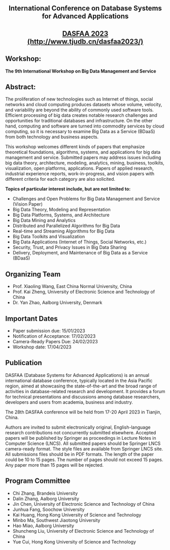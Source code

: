  <div align='center' > 
  <h2> International Conference on Database Systems for Advanced Applications </h2>
 </div>

 <div align='center' style = "vertical-align:middle"> 
  <h2> <a href="http://www.tjudb.cn/dasfaa2023/"> DASFAA 2023 </a><a href="http://www.tjudb.cn/dasfaa2023/">(http://www.tjudb.cn/dasfaa2023/)</a> </h2>
 </div>
 
## Workshop:
**The 9th International Workshop on Big Data Management and Service**


## Abstract:

The proliferation of new technologies such as Internet of things, social networks and cloud computing produces datasets whose volume, velocity, and variability are beyond the ability of commonly used software tools. Efficient processing of big data creates notable research challenges and opportunities for traditional databases and infrastructure. On the other hand, computing and software are turned into commodity services by cloud computing, so it is necessary to examine Big Data as a Service (BDaaS) from both technology and business aspects.

This workshop welcomes different kinds of papers that emphasize theoretical foundations, algorithms, systems, and applications for big data management and service. Submitted papers may address issues including big data theory, architecture, modeling, analytics, mining, business, toolkits, visualization, open platforms, applications. Papers of applied research, industrial experience reports, work-in-progress, and vision papers with different criteria for each category are also solicited.

**Topics of particular interest include, but are not limited to:**

* Challenges and Open Problems for Big Data Management and Service (Vision Paper)
* Big Data Theory, Modeling and Representation
* Big Data Platforms, Systems, and Architecture
* Big Data Mining and Analytics
* Distributed and Parallelized Algorithms for Big Data
* Real-time and Streaming Algorithms for Big Data
* Big Data Toolkits and Visualization
* Big Data Applications (Internet of Things, Social Networks, etc.)
* Security, Trust, and Privacy Issues in Big Data Sharing
* Delivery, Deployment, and Maintenance of Big Data as a Service (BDaaS)

## Organizing Team

* Prof. Xiaoling Wang, East China Normal University, China 
* Prof. Kai Zheng, University of Electronic Science and Technology of China 
* Dr. Yan Zhao, Aalborg University, Denmark 


## Important Dates


* Paper submission due: 15/01/2023
* Notification of Acceptance: 17/02/2023
* Camera-Ready Papers Due: 24/02/2023
* Workshop date: 17/04/2023


## Publication

DASFAA (Database Systems for Advanced Applications) is an annual international database conference, typically located in the Asia Pacific region, aimed at showcasing the state-of-the-art and the broad range of activities in database-related research and development. It provides a forum for technical presentations and discussions among database researchers, developers and users from academia, business and industry.

The 28th DASFAA conference will be held from 17-20 April 2023 in Tianjin, China.

Authors are invited to submit electronically original, English-language research contributions not concurrently submitted elsewhere. Accepted papers will be published by Springer as proceedings in Lecture Notes in Computer Science (LNCS). All submitted papers should be Springer LNCS camera-ready format. The style files are available from Springer LNCS site. All submissions files should be in PDF formats. The length of the paper could be 10 to 15 pages. The number of pages should not exceed 15 pages. Any paper more than 15 pages will be rejected.


## Program Committee

* Chi Zhang, Brandeis University
* Dalin Zhang, Aalborg University
* Jin Chen, University of Electronic Science and Technology of China
* Junhua Fang, Soochow University
* Kai Huang, Hong Kong University of Science and Technology
* Minbo Ma, Southwest Jiaotong University
* Hao Miao, Aalborg University
* Shuncheng Liu, University of Electronic Science and Technology of China
* Yue Cui, Hong Kong University of Science and Technology

